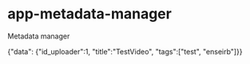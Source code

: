 # app-metadata-manager
Metadata manager


{"data": {"id_uploader":1, "title":"TestVideo", "tags":["test", "enseirb"]}}

